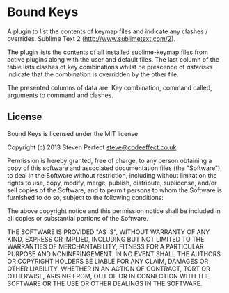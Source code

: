# Bound Keys #

A plugin to list the contents of keymap files and indicate any clashes / overrides. 
Sublime Text 2 (http://www.sublimetext.com/2).

The plugin lists the contents of all installed sublime-keymap files from active 
plugins along with the user and default files. The last column of the table 
lists clashes of key combinations whilst he prescence of *asterisks* indicate 
that the combination is overridden by the other file.

The presented columns of data are: Key combination, command called, arguments to 
command and clashes.

## License ##

Bound Keys is licensed under the MIT license.

  Copyright (c) 2013 Steven Perfect <steve@codeeffect.co.uk>

  Permission is hereby granted, free of charge, to any person obtaining a copy
  of this software and associated documentation files (the "Software"), to deal
  in the Software without restriction, including without limitation the rights
  to use, copy, modify, merge, publish, distribute, sublicense, and/or sell
  copies of the Software, and to permit persons to whom the Software is
  furnished to do so, subject to the following conditions:

  The above copyright notice and this permission notice shall be included in
  all copies or substantial portions of the Software.

  THE SOFTWARE IS PROVIDED "AS IS", WITHOUT WARRANTY OF ANY KIND, EXPRESS OR
  IMPLIED, INCLUDING BUT NOT LIMITED TO THE WARRANTIES OF MERCHANTABILITY,
  FITNESS FOR A PARTICULAR PURPOSE AND NONINFRINGEMENT. IN NO EVENT SHALL THE
  AUTHORS OR COPYRIGHT HOLDERS BE LIABLE FOR ANY CLAIM, DAMAGES OR OTHER
  LIABILITY, WHETHER IN AN ACTION OF CONTRACT, TORT OR OTHERWISE, ARISING FROM,
  OUT OF OR IN CONNECTION WITH THE SOFTWARE OR THE USE OR OTHER DEALINGS IN
  THE SOFTWARE.
